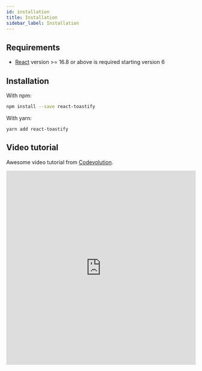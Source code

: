 ```yaml
---
id: installation
title: Installation
sidebar_label: Installation
---
```


## Requirements

- [React](https://reactjs.org) version >= 16.8 or above is required starting version 6

## Installation

With npm:
```sh
npm install --save react-toastify
```

With yarn:
```
yarn add react-toastify
```

## Video tutorial

Awesome video tutorial from [Codevolution](https://www.youtube.com/channel/UC80PWRj_ZU8Zu0HSMNVwKWw/featured).

<iframe width="100%" height="515" src="https://www.youtube.com/embed/nX_xDBR_gqo" frameborder="0" allow="accelerometer; autoplay; encrypted-media; gyroscope; picture-in-picture" allowfullscreen />